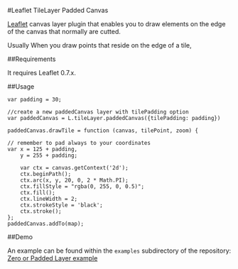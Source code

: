 #Leaflet TileLayer Padded Canvas


[Leaflet](https://github.com/Leaflet/Leaflet) canvas layer plugin that enables you to draw elements on the edge of the
canvas that normally are cutted.

Usually When you draw points that reside on the edge of a tile,


##Requirements


It requires Leaflet 0.7.x.


##Usage


	var padding = 30;

	//create a new paddedCanvas layer with tilePadding option
    var paddedCanvas = L.tileLayer.paddedCanvas({tilePadding: padding})

    paddedCanvas.drawTile = function (canvas, tilePoint, zoom) {

    // remember to pad always to your coordinates
    var x = 125 + padding,
        y = 255 + padding;

    	var ctx = canvas.getContext('2d');
    	ctx.beginPath();
    	ctx.arc(x, y, 20, 0, 2 * Math.PI);
    	ctx.fillStyle = "rgba(0, 255, 0, 0.5)";
    	ctx.fill();
    	ctx.lineWidth = 2;
    	ctx.strokeStyle = 'black';
    	ctx.stroke();
    };
    paddedCanvas.addTo(map);

##Demo


An example can be found within the `examples` subdirectory of the repository: [Zero or Padded Layer example](//github.com/accurat/Leaflet.TileLayer.PaddedCanvas.git/example/index.html)

